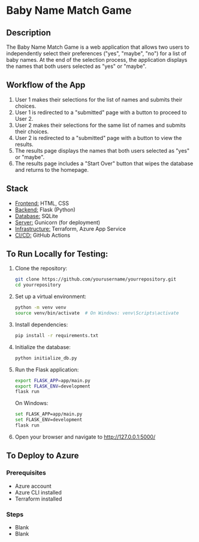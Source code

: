 # Baby Name Match Game 

## Description 

The Baby Name Match Game is a web application that allows two users to independently select their preferences ("yes", "maybe", "no") for a list of baby names. At the end of the selection process, the application displays the names that both users selected as "yes" or "maybe".

## Workflow of the App

1. User 1 makes their selections for the list of names and submits their choices.
2. User 1 is redirected to a "submitted" page with a button to proceed to User 2.
3. User 2 makes their selections for the same list of names and submits their choices.
4. User 2 is redirected to a "submitted" page with a button to view the results.
5. The results page displays the names that both users selected as "yes" or "maybe".
6. The results page includes a "Start Over" button that wipes the database and returns to the homepage.

## Stack

* <u>Frontend:</u> HTML, CSS
* <u>Backend:</u> Flask (Python)
* <u>Database:</u> SQLite
* <u>Server:</u> Gunicorn (for deployment)
* <u>Infrastructure:</u> Terraform, Azure App Service
* <u>CI/CD:</u> GitHub Actions


## To Run Locally for Testing: 

1. Clone the repository:

    ```bash
    git clone https://github.com/yourusername/yourrepository.git
    cd yourrepository
    ```

2. Set up a virtual environment:

    ```bash
    python -m venv venv
    source venv/bin/activate  # On Windows: venv\Scripts\activate
    ```

3. Install dependencies:

    ```bash
    pip install -r requirements.txt
    ```

4. Initialize the database:

    ```bash
    python initialize_db.py
    ```

5. Run the Flask application:

    ```bash
    export FLASK_APP=app/main.py
    export FLASK_ENV=development
    flask run
    ```

    On Windows:

    ```bash
    set FLASK_APP=app/main.py
    set FLASK_ENV=development
    flask run
    ```

6. Open your browser and navigate to http://127.0.0.1:5000/ 

## To Deploy to Azure 

### Prerequisites

* Azure account
* Azure CLI installed
* Terraform installed

### Steps

* Blank
* Blank 
